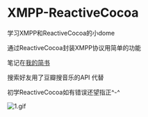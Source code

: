 # XMPP-ReactiveCocoa
学习XMPP和ReactiveCocoa的小dome 

通过ReactiveCocoa封装XMPP协议用简单的功能 



笔记在[我的简书](http://www.jianshu.com/users/3546b02552c9/latest_articles)

搜索好友用了豆瓣搜音乐的API 代替

初学ReactiveCocoa如有错误还望指正^-^


![1.gif](https://github.com/ofEver/XMPP-ReactiveCocoa/blob/master/ScreenShots/1.gif)
